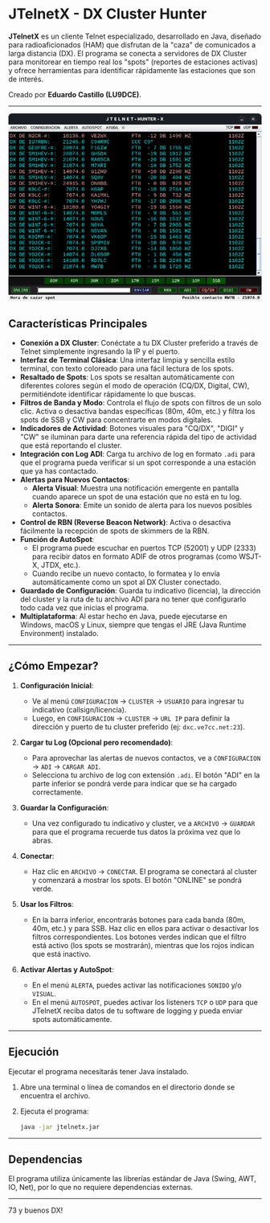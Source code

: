 # JTelnetX - DX Cluster Hunter

**JTelnetX** es un cliente Telnet especializado, desarrollado en Java, diseñado para radioaficionados (HAM) que disfrutan de la "caza" de comunicados a larga distancia (DX). El programa se conecta a servidores de DX Cluster para monitorear en tiempo real los "spots" (reportes de estaciones activas) y ofrece herramientas para identificar rápidamente las estaciones que son de interés.

Creado por **Eduardo Castillo (LU9DCE)**.

---

![JTelnetX Screenshot](https://raw.githubusercontent.com/hellocodelinux/jtelnetx/refs/heads/main/captura.png)

## Características Principales

*   **Conexión a DX Cluster**: Conéctate a tu DX Cluster preferido a través de Telnet simplemente ingresando la IP y el puerto.
*   **Interfaz de Terminal Clásica**: Una interfaz limpia y sencilla estilo terminal, con texto coloreado para una fácil lectura de los spots.
*   **Resaltado de Spots**: Los spots se resaltan automáticamente con diferentes colores según el modo de operación (CQ/DX, Digital, CW), permitiéndote identificar rápidamente lo que buscas.
*   **Filtros de Banda y Modo**: Controla el flujo de spots con filtros de un solo clic. Activa o desactiva bandas específicas (80m, 40m, etc.) y filtra los spots de SSB y CW para concentrarte en modos digitales.
*   **Indicadores de Actividad**: Botones visuales para "CQ/DX", "DIGI" y "CW" se iluminan para darte una referencia rápida del tipo de actividad que está reportando el cluster.
*   **Integración con Log ADI**: Carga tu archivo de log en formato `.adi` para que el programa pueda verificar si un spot corresponde a una estación que ya has contactado.
*   **Alertas para Nuevos Contactos**:
    *   **Alerta Visual**: Muestra una notificación emergente en pantalla cuando aparece un spot de una estación que no está en tu log.
    *   **Alerta Sonora**: Emite un sonido de alerta para los nuevos posibles contactos.
*   **Control de RBN (Reverse Beacon Network)**: Activa o desactiva fácilmente la recepción de spots de skimmers de la RBN.
*   **Función de AutoSpot**:
    *   El programa puede escuchar en puertos TCP (52001) y UDP (2333) para recibir datos en formato ADIF de otros programas (como WSJT-X, JTDX, etc.).
    *   Cuando recibe un nuevo contacto, lo formatea y lo envía automáticamente como un spot al DX Cluster conectado.
*   **Guardado de Configuración**: Guarda tu indicativo (licencia), la dirección del cluster y la ruta de tu archivo ADI para no tener que configurarlo todo cada vez que inicias el programa.
*   **Multiplataforma**: Al estar hecho en Java, puede ejecutarse en Windows, macOS y Linux, siempre que tengas el JRE (Java Runtime Environment) instalado.

---

## ¿Cómo Empezar?

1.  **Configuración Inicial**:
    *   Ve al menú `CONFIGURACION` -> `CLUSTER` -> `USUARIO` para ingresar tu indicativo (callsign/licencia).
    *   Luego, en `CONFIGURACION` -> `CLUSTER` -> `URL IP` para definir la dirección y puerto de tu cluster preferido (ej: `dxc.ve7cc.net:23`).

2.  **Cargar tu Log (Opcional pero recomendado)**:
    *   Para aprovechar las alertas de nuevos contactos, ve a `CONFIGURACION` -> `ADI` -> `CARGAR ADI`.
    *   Selecciona tu archivo de log con extensión `.adi`. El botón "ADI" en la parte inferior se pondrá verde para indicar que se ha cargado correctamente.

3.  **Guardar la Configuración**:
    *   Una vez configurado tu indicativo y cluster, ve a `ARCHIVO` -> `GUARDAR` para que el programa recuerde tus datos la próxima vez que lo abras.

4.  **Conectar**:
    *   Haz clic en `ARCHIVO` -> `CONECTAR`. El programa se conectará al cluster y comenzará a mostrar los spots. El botón "ONLINE" se pondrá verde.

5.  **Usar los Filtros**:
    *   En la barra inferior, encontrarás botones para cada banda (80m, 40m, etc.) y para SSB. Haz clic en ellos para activar o desactivar los filtros correspondientes. Los botones verdes indican que el filtro está activo (los spots se mostrarán), mientras que los rojos indican que está inactivo.

6.  **Activar Alertas y AutoSpot**:
    *   En el menú `ALERTA`, puedes activar las notificaciones `SONIDO` y/o `VISUAL`.
    *   En el menú `AUTOSPOT`, puedes activar los listeners `TCP` o `UDP` para que JTelnetX reciba datos de tu software de logging y pueda enviar spots automáticamente.

---

## Ejecución

Ejecutar el programa necesitarás tener Java instalado.

1.  Abre una terminal o línea de comandos en el directorio donde se encuentra el archivo.

2.  Ejecuta el programa:
    ```bash
    java -jar jtelnetx.jar
    ```

---

## Dependencias

El programa utiliza únicamente las librerías estándar de Java (Swing, AWT, IO, Net), por lo que no requiere dependencias externas.

---

73 y buenos DX!

